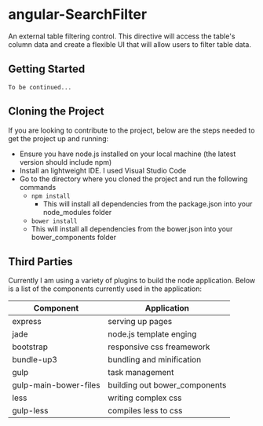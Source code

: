 # angular-SearchFilter
An external table filtering control. This directive will access the table's column data
and create a flexible UI that will allow users to filter table data.

## Getting Started
`To be continued...`
## Cloning the Project
If you are looking to contribute to the project, below are the steps needed to get the project up and running:
- Ensure you have node.js installed on your local machine (the latest version should include npm)
- Install an lightweight IDE. I used Visual Studio Code
- Go to the directory where you cloned the project and run the following commands
  - `npm install`
    - This will install all dependencies from the package.json into your node_modules folder
  - `bower install`
  -   This will install all dependencies from the bower.json into your bower_components folder
  
## Third Parties
Currently I am using a variety of plugins to build the node application. Below is a list of the components
currently used in the application:

| Component             | Application                    |
| --------------------- | ------------------------------ |
| express               | serving up pages               |
| jade                  | node.js template enging        |
| bootstrap             | responsive css freamework      |
| bundle-up3            | bundling and minification      |
| gulp                  | task management                |
| gulp-main-bower-files | building out bower_components  |
| less                  | writing complex css            |
| gulp-less             | compiles less to css           |

  

  
